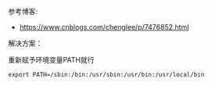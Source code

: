 参考博客:

- https://www.cnblogs.com/chenglee/p/7476852.html

解决方案：

重新赋予环境变量PATH就行
```shell
export PATH=/sbin:/bin:/usr/sbin:/usr/bin:/usr/local/bin
```